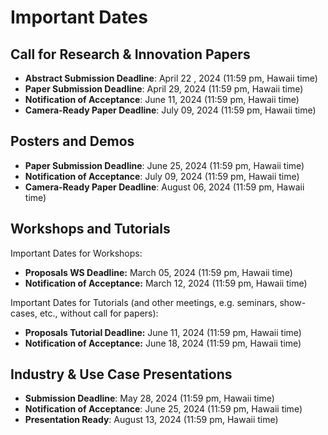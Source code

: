 # Important Dates

## Call for Research & Innovation Papers  
* **Abstract Submission Deadline**: April 22 , 2024 (11:59 pm, Hawaii time)
* **Paper Submission Deadline**: April 29, 2024 (11:59 pm, Hawaii time)
* **Notification of Acceptance**: June 11, 2024 (11:59 pm, Hawaii time)
* **Camera-Ready Paper Deadline**: July 09, 2024 (11:59 pm, Hawaii time)

## Posters and Demos
* **Paper Submission Deadline**: June 25, 2024 (11:59 pm, Hawaii time)
* **Notification of Acceptance**: July 09, 2024 (11:59 pm, Hawaii time)
* **Camera-Ready Paper Deadline**: August 06, 2024 (11:59 pm, Hawaii time)

## Workshops and Tutorials
Important Dates for Workshops:
* **Proposals WS Deadline:** March 05, 2024 (11:59 pm, Hawaii time)
* **Notification of Acceptance:** March 12, 2024 (11:59 pm, Hawaii time)

Important Dates for Tutorials (and other meetings, e.g. seminars, show-cases, etc., without call for papers):  
* **Proposals Tutorial Deadline:** June 11, 2024 (11:59 pm, Hawaii time)
* **Notification of Acceptance:** June 18, 2024 (11:59 pm, Hawaii time)

## Industry & Use Case Presentations
* **Submission Deadline**: May 28, 2024 (11:59 pm, Hawaii time)
* **Notification of Acceptance**: June 25, 2024 (11:59 pm, Hawaii time)
* **Presentation Ready**: August 13, 2024 (11:59 pm, Hawaii time)

